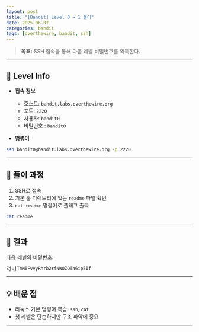 ```yaml
---
layout: post
title: "[Bandit] Level 0 → 1 풀이"
date: 2025-06-07
categories: bandit
tags: [overthewire, bandit, ssh]
---
```


> **목표:** SSH 접속을 통해 다음 레벨 비밀번호를 획득한다.

---

## 🔐 Level Info

- **접속 정보**
  - 호스트: `bandit.labs.overthewire.org`
  - 포트: `2220`
  - 사용자: `bandit0`
  - 비밀번호 : `bandit0`

- **명령어**
```bash
ssh bandit0@bandit.labs.overthewire.org -p 2220
```

---

## 🧪 풀이 과정

1. SSH로 접속
2. 기본 홈 디렉토리에 있는 `readme` 파일 확인
3. `cat readme` 명령어로 플래그 출력

```bash
cat readme
```

---

## 🎯 결과

다음 레벨의 비밀번호:
```
ZjLjTmM6FvvyRnrb2rfNWOZOTa6ip5If
```

---

## 💡 배운 점

- 리눅스 기본 명령어 복습: `ssh`, `cat`
- 첫 레벨은 단순하지만 구조 파악에 중요

---
